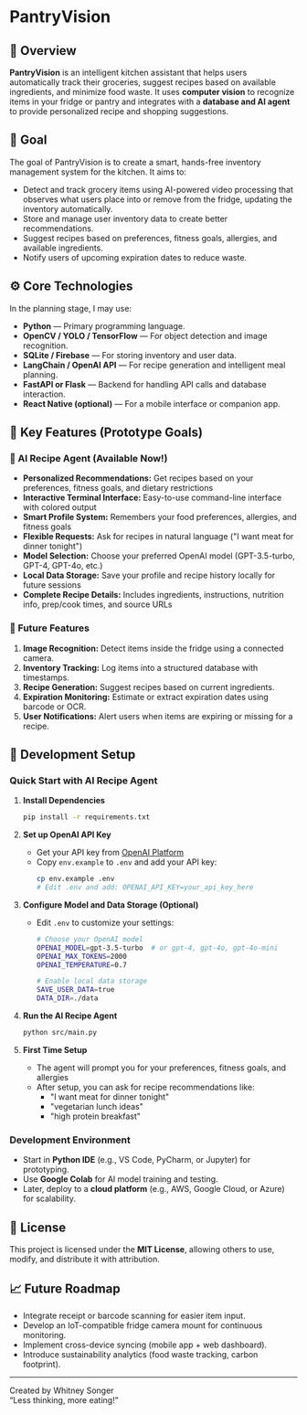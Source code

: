 # PantryVision

## 🧠 Overview
**PantryVision** is an intelligent kitchen assistant that helps users automatically track their groceries, suggest recipes based on available ingredients, and minimize food waste. It uses **computer vision** to recognize items in your fridge or pantry and integrates with a **database and AI agent** to provide personalized recipe and shopping suggestions.

## 🎯 Goal
The goal of PantryVision is to create a smart, hands-free inventory management system for the kitchen. It aims to:
- Detect and track grocery items using AI-powered video processing that observes what users place into or remove from the fridge, updating the inventory automatically.
- Store and manage user inventory data to create better recommendations.
- Suggest recipes based on preferences, fitness goals, allergies, and available ingredients.
- Notify users of upcoming expiration dates to reduce waste.

## ⚙️ Core Technologies
In the planning stage, I may use:
- **Python** — Primary programming language.
- **OpenCV / YOLO / TensorFlow** — For object detection and image recognition.
- **SQLite / Firebase** — For storing inventory and user data.
- **LangChain / OpenAI API** — For recipe generation and intelligent meal planning.
- **FastAPI or Flask** — Backend for handling API calls and database interaction.
- **React Native (optional)** — For a mobile interface or companion app.

## 🧩 Key Features (Prototype Goals)

### 🤖 AI Recipe Agent (Available Now!)
- **Personalized Recommendations:** Get recipes based on your preferences, fitness goals, and dietary restrictions
- **Interactive Terminal Interface:** Easy-to-use command-line interface with colored output
- **Smart Profile System:** Remembers your food preferences, allergies, and fitness goals
- **Flexible Requests:** Ask for recipes in natural language ("I want meat for dinner tonight")
- **Model Selection:** Choose your preferred OpenAI model (GPT-3.5-turbo, GPT-4, GPT-4o, etc.)
- **Local Data Storage:** Save your profile and recipe history locally for future sessions
- **Complete Recipe Details:** Includes ingredients, instructions, nutrition info, prep/cook times, and source URLs

### 🔮 Future Features
1. **Image Recognition:** Detect items inside the fridge using a connected camera.
2. **Inventory Tracking:** Log items into a structured database with timestamps.
3. **Recipe Generation:** Suggest recipes based on current ingredients.
4. **Expiration Monitoring:** Estimate or extract expiration dates using barcode or OCR.
5. **User Notifications:** Alert users when items are expiring or missing for a recipe.

## 🧰 Development Setup

### Quick Start with AI Recipe Agent

1. **Install Dependencies**
   ```bash
   pip install -r requirements.txt
   ```

2. **Set up OpenAI API Key**
   - Get your API key from [OpenAI Platform](https://platform.openai.com/api-keys)
   - Copy `env.example` to `.env` and add your API key:
     ```bash
     cp env.example .env
     # Edit .env and add: OPENAI_API_KEY=your_api_key_here
     ```

3. **Configure Model and Data Storage (Optional)**
   - Edit `.env` to customize your settings:
     ```bash
     # Choose your OpenAI model
     OPENAI_MODEL=gpt-3.5-turbo  # or gpt-4, gpt-4o, gpt-4o-mini
     OPENAI_MAX_TOKENS=2000
     OPENAI_TEMPERATURE=0.7
     
     # Enable local data storage
     SAVE_USER_DATA=true
     DATA_DIR=./data
     ```

3. **Run the AI Recipe Agent**
   ```bash
   python src/main.py
   ```

4. **First Time Setup**
   - The agent will prompt you for your preferences, fitness goals, and allergies
   - After setup, you can ask for recipe recommendations like:
     - "I want meat for dinner tonight"
     - "vegetarian lunch ideas"
     - "high protein breakfast"

### Development Environment
- Start in **Python IDE** (e.g., VS Code, PyCharm, or Jupyter) for prototyping.
- Use **Google Colab** for AI model training and testing.
- Later, deploy to a **cloud platform** (e.g., AWS, Google Cloud, or Azure) for scalability.

## 🔐 License
This project is licensed under the **MIT License**, allowing others to use, modify, and distribute it with attribution.

## 📈 Future Roadmap
- Integrate receipt or barcode scanning for easier item input.
- Develop an IoT-compatible fridge camera mount for continuous monitoring.
- Implement cross-device syncing (mobile app + web dashboard).
- Introduce sustainability analytics (food waste tracking, carbon footprint).

---

Created by Whitney Songer<br>
“Less thinking, more eating!”
